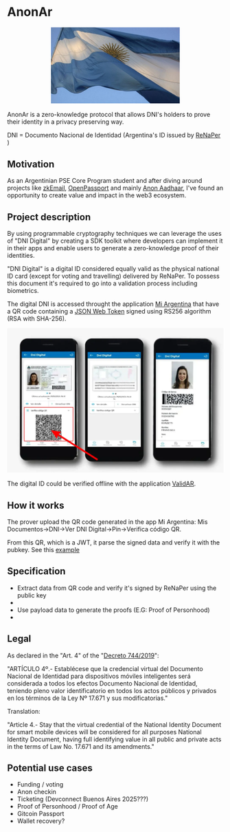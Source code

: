 # AnonAr

<p align="center">
  <img src="https://github.com/Lorenz29/anon-ar/blob/main/files/bandera-nacional-4.jpg" width="300">
</p>

AnonAr is a zero-knowledge protocol that allows DNI's holders to prove their identity in a privacy preserving way.

DNI = Documento Nacional de Identidad (Argentina's ID issued by [ReNaPer](https://www.argentina.gob.ar/interior/renaper) )


## Motivation

As an Argentinian PSE Core Program student and after diving around projects like [zkEmail](https://prove.email/), [OpenPassport](https://openpassport.app/) and mainly [Anon Aadhaar](https://anon-aadhaar.pse.dev/), I've found an opportunity to create value and impact in the web3 ecosystem.


## Project description

By using programmable cryptography techniques we can leverage the uses of "DNI Digital" by creating a SDK toolkit where developers can implement it in their apps and enable users to generate a zero-knowledge proof of their identities.

"DNI Digital" is a digital ID considered equally valid as the physical national ID card (except for voting and travelling) delivered by ReNaPer. To possess this document it's required to go into a validation process including biometrics.

The digital DNI is accessed throught the application [Mi Argentina](https://www.argentina.gob.ar/miargentina) that have a QR code containing a [JSON Web Token](https://en.wikipedia.org/wiki/JSON_Web_Token) signed using RS256 algorithm (RSA with SHA-256). 

<p align="center">
  <img src="https://github.com/Lorenz29/anon-ar/blob/main/files/dni-digital-2024.webp">
</p>

The digital ID could be verified offline with the application [ValidAR](https://www.argentina.gob.ar/validar). 

## How it works

The prover upload the QR code generated in the app Mi Argentina: Mis Documentos->DNI->Ver DNI Digital->Pin->Verifica código QR.

From this QR, which is a JWT, it parse the signed data and verify it with the pubkey. See this [example](https://jwt.io/#debugger-io?token=eyJhbGciOiJSUzI1NiIsInR5cCI6IkpXVCJ9.eyJkbmkiOiIxMjM0NTY3OCIsInNleG8iOiJNIiwiYXBlbGxpZG8iOiJSSVFVRUxNRSIsIm5vbWJyZSI6Ikp1YW4gUm9tYW4iLCJpc3MiOiJSRU5BUEVSIiwiYXVkIjoiaWQuYXJnZW50aW5hLmdvYi5hciIsImlhdCI6MTcyNTM2NTc1NSwibmJmIjoxNzI1MzY1NzU1LCJleHAiOjE3MjU0MTg3OTl9.Vcu4Lce14vM3b1TIvqnoVgvMblcI2M5USze75IELiLA6zyusQAHFkqe3GtdqcA1rwCB17G3VyY5qL25QOJfHvgaVCgiK1Hkjc0q9SM34Cp4lsMVFC-QbBBrKpbCvRco4T6MvFOLpCp2qnf4KTJw8ZOCHKKCF4jL2JeiEl0U0Myfx2WaGkaHx7Vqm5AnHDZSgnrClb8BzeD41-qYHheVEjxoJRIgPV2Xq71OZveBdJItaWTVeEPoDy40n2jcAePBZZwWj8qPmfZNjcqSrvAnHH0SfYOtMo9qT4iMWU-qziLAFoYaEmYedwtYqZWzXc8xZOFQyjUf2cVkt2zDvt9oMCA&publicKey=-----BEGIN%20PUBLIC%20KEY-----%0AMIIBIjANBgkqhkiG9w0BAQEFAAOCAQ8AMIIBCgKCAQEAu1SU1LfVLPHCozMxH2Mo%0A4lgOEePzNm0tRgeLezV6ffAt0gunVTLw7onLRnrq0%2FIzW7yWR7QkrmBL7jTKEn5u%0A%2BqKhbwKfBstIs%2BbMY2Zkp18gnTxKLxoS2tFczGkPLPgizskuemMghRniWaoLcyeh%0Akd3qqGElvW%2FVDL5AaWTg0nLVkjRo9z%2B40RQzuVaE8AkAFmxZzow3x%2BVJYKdjykkJ%0A0iT9wCS0DRTXu269V264Vf%2F3jvredZiKRkgwlL9xNAwxXFg0x%2FXFw005UWVRIkdg%0AcKWTjpBP2dPwVZ4WWC%2B9aGVd%2BGyn1o0CLelf4rEjGoXbAAEgAqeGUxrcIlbjXfbc%0AmwIDAQAB%0A-----END%20PUBLIC%20KEY-----)

## Specification

- Extract data from QR code and verify it's signed by ReNaPer using the public key
- 
- Use payload data to generate the proofs (E.G: Proof of Personhood)
- 

## Legal

As declared in the "Art. 4" of the "[Decreto 744/2019](https://www.boletinoficial.gob.ar/detalleAviso/primera/220176/20191030)": 

"ARTÍCULO 4º.- Establécese que la credencial virtual del Documento Nacional de Identidad para dispositivos móviles inteligentes será considerada a todos los efectos Documento Nacional de Identidad, teniendo pleno valor identificatorio en todos los actos públicos y privados en los términos de la Ley Nº 17.671 y sus modificatorias."

Translation:

"Article 4.- Stay that the virtual credential of the National Identity Document for smart mobile devices will be considered for all purposes National Identity Document, having full identifying value in all public and private acts in the terms of Law No. 17.671 and its amendments."

## Potential use cases

- Funding / voting
- Anon checkin
- Ticketing (Devconnect Buenos Aires 2025???)
- Proof of Personhood / Proof of Age
- Gitcoin Passport
- Wallet recovery?